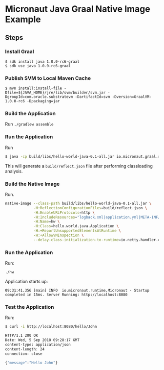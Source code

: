 # Micronaut Java Graal Native Image Example


## Steps

### Install Graal

```
$ sdk install java 1.0.0-rc6-graal       
$ sdk use java 1.0.0-rc6-graal       
``` 

### Publish SVM to Local Maven Cache

```
$ mvn install:install-file -Dfile=${JAVA_HOME}/jre/lib/svm/builder/svm.jar -DgroupId=com.oracle.substratevm -DartifactId=svm -Dversion=GraalVM-1.0.0-rc6 -Dpackaging=jar
```

### Build the Application

Run `./gradlew assemble` 

### Run the Application

Run 

```bash
$ java -cp build/libs/hello-world-java-0.1-all.jar io.micronaut.graal.reflect.GraalClassLoadingAnalyzer
```

This will generate a `build/reflect.json` file after performing classloading analysis.

### Build the Native Image

Run.

```bash
native-image --class-path build/libs/hello-world-java-0.1-all.jar \
			 -H:ReflectionConfigurationFiles=build/reflect.json \
			 -H:EnableURLProtocols=http \
			 -H:IncludeResources="logback.xml|application.yml|META-INF/services/*.*" \
			 -H:Name=hw \
			 -H:Class=hello.world.java.Application \
			 -H:+ReportUnsupportedElementsAtRuntime \
			 -H:+AllowVMInspection \
			 --delay-class-initialization-to-runtime=io.netty.handler.codec.http.HttpObjectEncoder
```

### Run the Application

Run:

```bash
./hw
```

Application starts up:

```
09:31:41.356 [main] INFO  io.micronaut.runtime.Micronaut - Startup completed in 15ms. Server Running: http://localhost:8080
```

### Test the Application

Run:

```bash
$ curl -i http://localhost:8080/hello/John

HTTP/1.1 200 OK
Date: Wed, 5 Sep 2018 09:28:17 GMT
content-type: application/json
content-length: 24
connection: close

{"message":"Hello John"}
```
